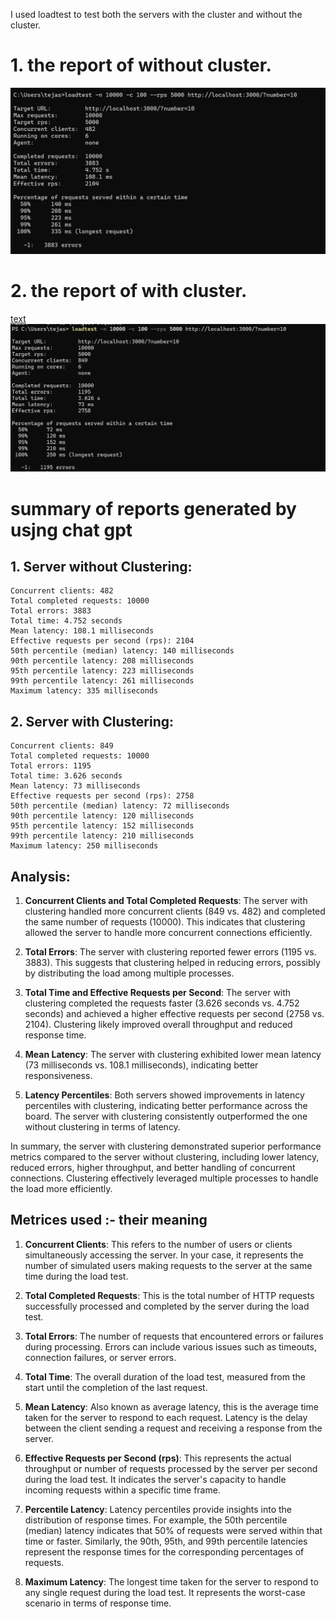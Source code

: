 I used loadtest to test both the servers with the cluster and without the cluster.

# 1. the report of without cluster.
![alt text](images/image_1.png)

# 2. the report of with cluster.
[text](summary.md) ![text](images/image_2.png)


# summary of reports generated by usjng chat gpt

## 1. Server without Clustering:

    Concurrent clients: 482
    Total completed requests: 10000
    Total errors: 3883
    Total time: 4.752 seconds
    Mean latency: 108.1 milliseconds
    Effective requests per second (rps): 2104
    50th percentile (median) latency: 140 milliseconds
    90th percentile latency: 208 milliseconds
    95th percentile latency: 223 milliseconds
    99th percentile latency: 261 milliseconds
    Maximum latency: 335 milliseconds

## 2. Server with Clustering:

    Concurrent clients: 849
    Total completed requests: 10000
    Total errors: 1195
    Total time: 3.626 seconds
    Mean latency: 73 milliseconds
    Effective requests per second (rps): 2758
    50th percentile (median) latency: 72 milliseconds
    90th percentile latency: 120 milliseconds
    95th percentile latency: 152 milliseconds
    99th percentile latency: 210 milliseconds
    Maximum latency: 250 milliseconds

## Analysis:

1. **Concurrent Clients and Total Completed Requests**: The server with clustering handled more concurrent clients (849 vs. 482) and completed the same number of requests (10000). This indicates that clustering allowed the server to handle more concurrent connections efficiently.

2. **Total Errors**: The server with clustering reported fewer errors (1195 vs. 3883). This suggests that clustering helped in reducing errors, possibly by distributing the load among multiple processes.

3. **Total Time and Effective Requests per Second**: The server with clustering completed the requests faster (3.626 seconds vs. 4.752 seconds) and achieved a higher effective requests per second (2758 vs. 2104). Clustering likely improved overall throughput and reduced response time.

4. **Mean Latency**: The server with clustering exhibited lower mean latency (73 milliseconds vs. 108.1 milliseconds), indicating better responsiveness.

5. **Latency Percentiles**: Both servers showed improvements in latency percentiles with clustering, indicating better performance across the board. The server with clustering consistently outperformed the one without clustering in terms of latency.

In summary, the server with clustering demonstrated superior performance metrics compared to the server without clustering, including lower latency, reduced errors, higher throughput, and better handling of concurrent connections. Clustering effectively leveraged multiple processes to handle the load more efficiently.


## Metrices used :- their meaning

1. **Concurrent Clients**: This refers to the number of users or clients simultaneously accessing the server. In your case, it represents the number of simulated users making requests to the server at the same time during the load test.

2. **Total Completed Requests**: This is the total number of HTTP requests successfully processed and completed by the server during the load test.

3. **Total Errors**: The number of requests that encountered errors or failures during processing. Errors can include various issues such as timeouts, connection failures, or server errors.

4. **Total Time**: The overall duration of the load test, measured from the start until the completion of the last request.

5. **Mean Latency**: Also known as average latency, this is the average time taken for the server to respond to each request. Latency is the delay between the client sending a request and receiving a response from the server.

6. **Effective Requests per Second (rps)**: This represents the actual throughput or number of requests processed by the server per second during the load test. It indicates the server's capacity to handle incoming requests within a specific time frame.

7. **Percentile Latency**: Latency percentiles provide insights into the distribution of response times. For example, the 50th percentile (median) latency indicates that 50% of requests were served within that time or faster. Similarly, the 90th, 95th, and 99th percentile latencies represent the response times for the corresponding percentages of requests.

8. **Maximum Latency**: The longest time taken for the server to respond to any single request during the load test. It represents the worst-case scenario in terms of response time.